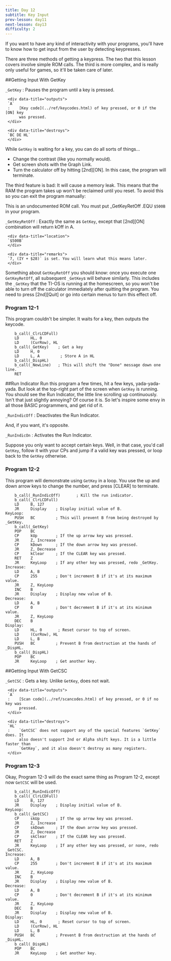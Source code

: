 ```yaml
---
title: Day 12
subtitle: Key Input
prev-lesson: day11
next-lesson: day13
difficulty: 2
---
```



If you want to have any kind of interactivity with your programs, you'll
have to know how to get input from the user by detecting keypresses.

There are three methods of getting a keypress. The two that this lesson
covers involve simple ROM calls. The third is more complex, and is
really only useful for games, so it'll be taken care of later.

##Getting Input With GetKey


`_GetKey`
:    Pauses the program until a key is pressed.

     <div data-title="outputs">
     `A`
     :    [Key code](../ref/keycodes.html) of key pressed, or 0 if the [ON] key
          was pressed.
     </div>

     <div data-title="destroys">
     `BC DE HL`
     </div>

While `GetKey` is waiting for a key, you can do all sorts of things...

-   Change the contrast (like you normally would).
-   Get screen shots with the Graph Link.
-   Turn the calculator off by hitting [2nd][ON]. In this case, the
    program will terminate.

The third feature is bad: It will cause a memory leak. This means that
the RAM the program takes up won't be reclaimed until you reset. To
avoid this so you can exit the program manually:

This is an undocumented ROM call. You must put \_GetKeyRetOff .EQU
`$500B` in your program.

`_GetKeyRetOff`
:    Exactly the same as `GetKey`, except that [2nd][ON] combination will
     return kOff in A.

     <div data-title="location">
     `$500B`
     </div>

     <div data-title="remarks">
     `7, (IY + $28)` is set. You will learn what this means later.
     </div>

Something about `GetKeyRetOff` you should know: once you execute one
`GetKeyRetOff`, all subsequent `_GetKey`s will behave similarly. This
includes the `_GetKey` that the TI-OS is running at the homescreen, so
you won't be able to turn off the calculator immediately after quitting
the program. You need to press [2nd][Quit] or go into certain menus to
turn this effect off.

### Program 12-1

This program couldn't be simpler. It waits for a key, then outputs the
keycode.

        b_call(_ClrLCDFull)
        LD     HL, 0
        LD     (CurRow), HL
        b_call(_GetKey)    ; Get a key
        LD     H, 0
        LD     L, A         ; Store A in HL
        b_call(_DispHL)
        b_call(_NewLine)   ; This will shift the "Done" message down one line.
        RET

##Run Indicator
Run this program a few times, hit a few keys, yada-yada-yada. But look
at the top-right part of the screen when `GetKey` is running. You should
see the Run Indicator, the little line scrolling up continuously. Isn't
that just slightly annoying? Of course it is. So let's inspire some envy
in all those BASIC programmers, and get rid of it.

`_RunIndicOff`
:    Deactivates the Run Indicator.

And, if you want, it's opposite.

`_RunIndicOn`
:    Activates the Run Indicator.

Suppose you only want to accept certain keys. Well, in that case, you'd
call `GetKey`, follow it with your CPs and jump if a valid key was
pressed, or loop back to the `GetKey` otherwise.

### Program 12-2

This program will demonstrate using `GetKey` in a loop. You use the up
and down arrow keys to change the number, and press [CLEAR] to
terminate.

        b_call(_RunIndicOff)       ; Kill the run indicator.
        b_call(_ClrLCDFull)
        LD     B, 127
        JR     Display    ; Display initial value of B.
    KeyLoop:
        PUSH   BC         ; This will prevent B from being destroyed by _GetKey.
        b_call(_GetKey)
        POP    BC
        CP     kUp        ; If the up arrow key was pressed.
        JR     Z, Increase
        CP     kDown      ; If the down arrow key was pressed.
        JR     Z, Decrease
        CP     kClear     ; If the CLEAR key was pressed.
        RET    Z
        JR     KeyLoop    ; If any other key was pressed, redo _GetKey.
    Increase:
        LD     A, B
        CP     255        ; Don't increment B if it's at its maximum value.
        JR     Z, KeyLoop
        INC    B
        JR     Display    ; Display new value of B.
    Decrease:
        LD     A, B
        CP     0          ; Don't decrement B if it's at its minimum value.
        JR     Z, KeyLoop
        DEC    B
    Display:
        LD     HL, 0       ; Reset cursor to top of screen.
        LD     (CurRow), HL
        LD     L, B
        PUSH   BC         ; Prevent B from destruction at the hands of _DispHL.
        b_call(_DispHL)
        POP    BC
        JR     KeyLoop    ; Get another key.

##Getting Input With GetCSC

`_GetCSC`
:    Gets a key. Unlike `GetKey`, does not wait.

     <div data-title="outputs">
     `A`
     :    [Scan code](../ref/scancodes.html) of key pressed, or 0 if no key was
          pressed.
     </div>

     <div data-title="destroys">
     `HL`
     :    `GetCSC` does not support any of the special features `GetKey` does. It
          also doesn't support 2nd or Alpha shift keys. It is a little faster than
          `GetKey`, and it also doesn't destroy as many registers.
     </div>

### Program 12-3

Okay, Program 12-3 will do the exact same thing as Program 12-2, except
now `GetCSC` will be used.

        b_call(_RunIndicOff)
        b_call(_ClrLCDFull)
        LD     B, 127
        JR     Display    ; Display initial value of B.
    KeyLoop:
        b_call(_GetCSC)
        CP     skUp       ; If the up arrow key was pressed.
        JR     Z, Increase
        CP     skDown     ; If the down arrow key was pressed.
        JR     Z, Decrease
        CP     skClear    ; If the CLEAR key was pressed.
        RET    Z
        JR     KeyLoop    ; If any other key was pressed, or none, redo _GetCSC.
    Increase:
        LD     A, B
        CP     255        ; Don't increment B if it's at its maximum value.
        JR     Z, KeyLoop
        INC    B
        JR     Display    ; Display new value of B.
    Decrease:
        LD     A, B
        CP     0          ; Don't decrement B if it's at its minimum value.
        JR     Z, KeyLoop
        DEC    B
        JR     Display    ; Display new value of B.
    Display:
        LD     HL, 0       ; Reset cursor to top of screen.
        LD     (CurRow), HL
        LD     L, B
        PUSH   BC         ; Prevent B from destruction at the hands of _DispHL.
        b_call(_DispHL)
        POP    BC
        JR     KeyLoop    ; Get another key.


